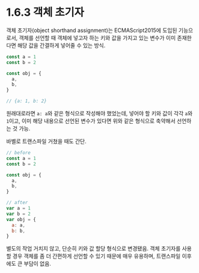 # 1.6.3 객체 초기자

객체 초기자(object shorthand assignment)는 ECMAScript2015에 도입된 기능으로서, 객체를 선언할 때 객체에 넣고자 하는 키와 값을 가지고 있는 변수가 이미 존재한다면 해당 값을 간결하게 넣어줄 수 있는 방식.

```js
const a = 1
const b = 2

const obj = {
  a,
  b,
}

// {a: 1, b: 2}
```

원래대로라면 `a: a`와 같은 형식으로 작성해야 했었는데, 넣어야 할 키와 값이 각각 `a`와 `1`이고, 이미 해당 내용으로 선언된 변수가 있다면 위와 같은 형식으로 축약해서 선언하는 것 가능.

바벨로 트랜스파일 거쳤을 때도 간단.

```js
// before
const a = 1
const b = 2

const obj = {
  a,
  b,
}

// after
var a = 1
var b = 2
var obj = {
  a: a,
  b: b,
}
```

별도의 작업 거치지 않고, 단순히 키와 값 할당 형식으로 변경됐음. 객체 초기자를 사용할 경우 객체를 좀 더 간편하게 선언할 수 있기 때문에 매우 유용하며, 트랜스파일 이후에도 큰 부담이 없음.
